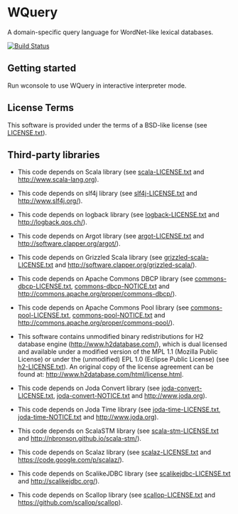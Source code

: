 WQuery
======

A domain-specific query language for WordNet-like lexical databases.

[![Build Status](https://travis-ci.org/marekkubis/wquery.svg?branch=master)](https://travis-ci.org/marekkubis/wquery)

Getting started
---------------

Run wconsole to use WQuery in interactive interpreter mode.

License Terms
-------------

This software is provided under the terms of a BSD-like license (see [LICENSE.txt](LICENSE.txt)).

Third-party libraries
---------------------

 * This code depends on Scala library (see [scala-LICENSE.txt](src/main/assembly/template/doc/licenses/scala-LICENSE.txt) and http://www.scala-lang.org).

 * This code depends on slf4j library (see [slf4j-LICENSE.txt](src/main/assembly/template/doc/licenses/slf4j-LICENSE.txt) and http://www.slf4j.org/).

 * This code depends on logback library (see [logback-LICENSE.txt](src/main/assembly/template/doc/licenses/logback-LICENSE.txt) and http://logback.qos.ch/).

 * This code depends on Argot library (see [argot-LICENSE.txt](src/main/assembly/template/doc/licenses/argot-LICENSE.txt) and http://software.clapper.org/argot/).

 * This code depends on Grizzled Scala library (see [grizzled-scala-LICENSE.txt](src/main/assembly/template/doc/licenses/grizzled-scala-LICENSE.txt) and http://software.clapper.org/grizzled-scala/).

 * This code depends on Apache Commons DBCP library (see [commons-dbcp-LICENSE.txt](src/main/assembly/template/doc/licenses/commons-dbcp-LICENSE.txt), [commons-dbcp-NOTICE.txt](src/main/assembly/template/doc/licenses/commons-dbcp-NOTICE.txt) and http://commons.apache.org/proper/commons-dbcp/).

 * This code depends on Apache Commons Pool library (see [commons-pool-LICENSE.txt](src/main/assembly/template/doc/licenses/commons-pool-LICENSE.txt), [commons-pool-NOTICE.txt](src/main/assembly/template/doc/licenses/commons-pool-NOTICE.txt) and http://commons.apache.org/proper/commons-pool/).

 * This software contains unmodified binary redistributions for H2 database engine (http://www.h2database.com/), which is dual licensed and available under a modified version of the MPL 1.1 (Mozilla Public License) or under the (unmodified) EPL 1.0 (Eclipse Public License) (see [h2-LICENSE.txt](src/main/assembly/template/doc/licenses/h2-LICENSE.txt)). An original copy of the license agreement can be found at: http://www.h2database.com/html/license.html.

 * This code depends on Joda Convert library (see [joda-convert-LICENSE.txt](src/main/assembly/template/doc/licenses/joda-convert-LICENSE.txt), [joda-convert-NOTICE.txt](src/main/assembly/template/doc/licenses/joda-convert-NOTICE.txt) and http://www.joda.org).

 * This code depends on Joda Time library (see [joda-time-LICENSE.txt](src/main/assembly/template/doc/licenses/joda-time-LICENSE.txt), [joda-time-NOTICE.txt](src/main/assembly/template/doc/licenses/joda-time-NOTICE.txt) and http://www.joda.org).

 * This code depends on ScalaSTM library (see [scala-stm-LICENSE.txt](src/main/assembly/template/doc/licenses/scala-stm-LICENSE.txt) and http://nbronson.github.io/scala-stm/).

 * This code depends on Scalaz library (see [scalaz-LICENSE.txt](src/main/assembly/template/doc/licenses/scalaz-LICENSE.txt) and https://code.google.com/p/scalaz/).

 * This code depends on ScalikeJDBC library (see [scalikejdbc-LICENSE.txt](src/main/assembly/template/doc/licenses/scalikejdbc-LICENSE.txt) and http://scalikejdbc.org/).

 * This code depends on Scallop library (see [scallop-LICENSE.txt](src/main/assembly/template/doc/licenses/scallop-LICENSE.txt) and https://github.com/scallop/scallop).
